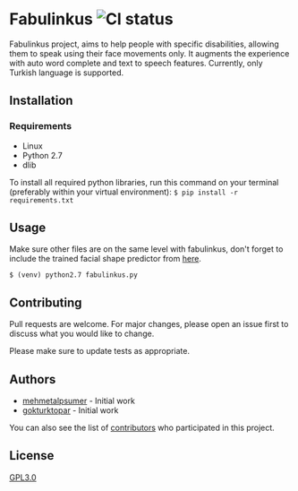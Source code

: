 # Fabulinkus ![CI status](https://img.shields.io/badge/build-passing-brightgreen.svg)

Fabulinkus project, aims to help people with specific disabilities, allowing them to speak using their face movements only. It augments the experience with auto word complete and text to speech features. Currently, only Turkish language is supported.

## Installation

### Requirements
* Linux
* Python 2.7
* dlib

To install all required python libraries, run this command on your terminal (preferably within your virtual environment):
`$ pip install -r requirements.txt`

## Usage

Make sure other files are on the same level with fabulinkus, don't forget to include the trained facial shape predictor from [here](http://dlib.net/files/shape_predictor_68_face_landmarks.dat.bz2).

`$ (venv) python2.7 fabulinkus.py`

## Contributing
Pull requests are welcome. For major changes, please open an issue first to discuss what you would like to change.

Please make sure to update tests as appropriate.

## Authors
* [mehmetalpsumer](https://github.com/mehmetalpsumer) - Initial work
* [gokturktopar](https://github.com/gokturktopar) - Initial work

You can also see the list of [contributors](https://github.com/mehmetalpsumer/fabulinkus/graphs/contributors) who participated in this project.
## License
[GPL3.0](https://www.gnu.org/licenses/gpl-3.0.en.html)
